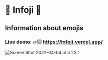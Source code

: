 # 🎉 Infoji 🎉

## Information about emojis

### Live demo: 👉🏼 https://infoji.vercel.app/

![Screen Shot 2022-04-04 at 5 23 1](https://user-images.githubusercontent.com/43630417/161634635-bb0343a9-93c5-4ccb-989c-dacd4ba6bde8.png)
